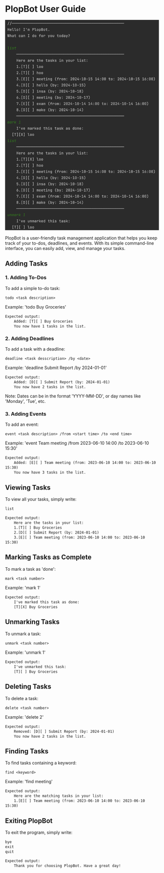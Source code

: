 # PlopBot User Guide

![PlopBot Screenshot](Screenshot.png)

PlopBot is a user-friendly task management application that helps you keep track of your to-dos, deadlines, and events. With its simple command-line interface, you can easily add, view, and manage your tasks.


## Adding Tasks

### 1. Adding To-Dos

To add a simple to-do task:

    todo <task description>
    
Example: 'todo Buy Groceries'

```
Expected output:
    Added: [T][ ] Buy Groceries
    You now have 1 tasks in the list.
```   
    
### 2. Adding Deadlines

To add a task with a deadline:

    deadline <task desscription> /by <date>
    
Example: 'deadline Submit Report /by 2024-01-01'

```
Expected output:
    Added: [D][ ] Submit Report (by: 2024-01-01)
    You now have 2 tasks in the list.
```  

Note: Dates can be in the format 'YYYY-MM-DD', or day names like 'Monday', 'Tue', etc.

### 3. Adding Events

To add an event:
    
    event <task description> /from <start time> /to <end time>
    
Example: 'event Team meeting /from 2023-06-10 14:00 /to 2023-06-10 15:30'

```
Expected output:
    Added: [E][ ] Team meeting (from: 2023-06-10 14:00 to: 2023-06-10 15:30)
    You now have 3 tasks in the list.
```


## Viewing Tasks

To view all your tasks, simply write:

    list
    
```
Expected output:
    Here are the tasks in your list:
    1.[T][ ] Buy Groceries
    2.[D][ ] Submit Report (by: 2024-01-01)
    3.[E][ ] Team meeting (from: 2023-06-10 14:00 to: 2023-06-10 15:30)
```


## Marking Tasks as Complete

To mark a task as 'done':

    mark <task number>

Example: 'mark 1'

```
Expected output:
    I've marked this task as done:
    [T][X] Buy Groceries
```


## Unmarking Tasks

To unmark a task:

    unmark <task number>
    
Example: 'unmark 1'

```
Expected output:
    I've unmarked this task:
    [T][ ] Buy Groceries
```


## Deleting Tasks

To delete a task:

    delete <task number>

Example: 'delete 2'

```
Expected output:
    Removed: [D][ ] Submit Report (by: 2024-01-01)
    You now have 2 tasks in the list.
```


## Finding Tasks

To find tasks containing a keyword:

    find <keyword>
    
Example: 'find meeting'

```
Expected output:
    Here are the matching tasks in your list:
    1.[E][ ] Team meeting (from: 2023-06-10 14:00 to: 2023-06-10 15:30)
```


## Exiting PlopBot

To exit the program, simply write:

    bye
    exit
    quit
    
```
Expected output:
    Thank you for choosing PlopBot. Have a great day!
```
